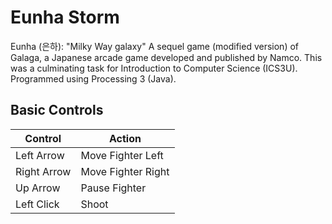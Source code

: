 # Eunha Storm
Eunha (은하): "Milky Way galaxy"
A sequel game (modified version) of Galaga, a Japanese arcade game developed and published by Namco. This was a culminating task for Introduction to Computer Science (ICS3U). Programmed using Processing 3 (Java).

## Basic Controls
| Control       | Action        |
| ------------- | ------------- |
| Left Arrow | Move Fighter Left     |
| Right Arrow | Move Fighter Right    |
| Up Arrow | Pause Fighter |
| Left Click | Shoot |
